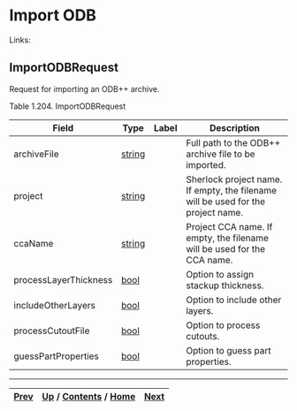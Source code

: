 # Import ODB

Links:

## ImportODBRequest

Request for importing an ODB++ archive.

Table 1.204. ImportODBRequest

Field| Type| Label| Description  
---|---|---|---  
archiveFile| [string](ch01s11.md "gRPC Scalar Value Types")|  | Full path to the ODB++ archive file to be imported.  
project| [string](ch01s11.md "gRPC Scalar Value Types")|  | Sherlock project name. If empty, the filename will be used for the project name.  
ccaName| [string](ch01s11.md "gRPC Scalar Value Types")|  | Project CCA name. If empty, the filename will be used for the CCA name.  
processLayerThickness| [bool](ch01s11.md "gRPC Scalar Value Types")|  | Option to assign stackup thickness.  
includeOtherLayers| [bool](ch01s11.md "gRPC Scalar Value Types")|  | Option to include other layers.  
processCutoutFile| [bool](ch01s11.md "gRPC Scalar Value Types")|  | Option to process cutouts.  
guessPartProperties| [bool](ch01s11.md "gRPC Scalar Value Types")|  | Option to guess part properties.  
  
  

* * *

[Prev](ch01s09s08s02.md) | [Up](ch01s09.md) / [Contents](index.md) / [Home](../../index.htm)|  [Next](ch01s09s09s02.md)  
---|---|---

